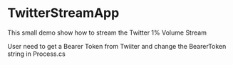 # TwitterStreamApp
This small demo show how to stream the Twitter 1% Volume Stream

User need to get a Bearer Token from Twiiter and change the BearerToken string in Process.cs
